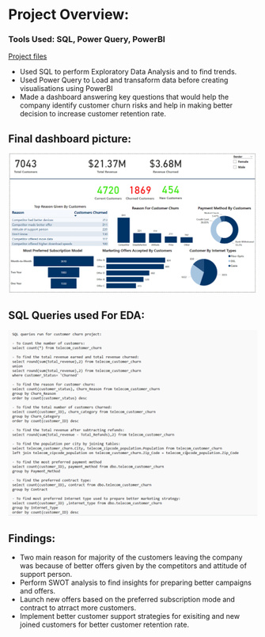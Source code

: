 # Project Overview:
### Tools Used: SQL, Power Query, PowerBI 
[Project files](https://github.com/sahithitkr/Customer_churn_rate_using_Power_Bi/edit/)
* Used SQL to perform Exploratory Data Analysis and to find trends.
* Used Power Query to Load and transaform data before creating visualisations using PowerBI
* Made a dashboard answering key questions that would help the company identify customer churn risks and help in making better decision to increase customer retention rate.

## Final dashboard picture:
![](/images/Telecom_project_picture.png)

## SQL Queries used For EDA:
![](/images/SQL_QUERIES_FOR_EDA.png)

## Findings:
* Two main reason for majority of the customers leaving the company was because of better offers given by the competitors and attitude of support person.
* Perform SWOT analysis to find insights for preparing better campaigns and offers.
* Launch new offers based on the preferred subscription mode and contract to atrract more customers.
* Implement better customer support strategies for exisiting and new joined customers for better customer retention rate.
